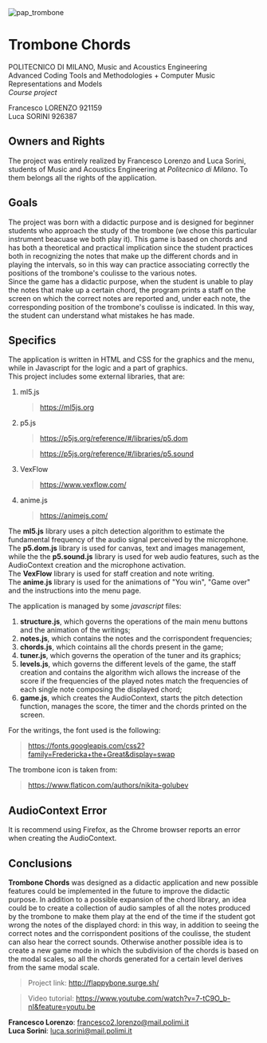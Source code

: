 <img src="https://media.tenor.com/images/2afae0cffff89f5304f62f45518c1fb9/tenor.gif" alt="pap_trombone"> 
 
<h1>Trombone Chords</h1>

<p>
POLITECNICO DI MILANO, Music and Acoustics Engineering<br>
Advanced Coding Tools and Methodologies + Computer Music Representations and Models<br>
<i>Course project</i>
</p>

<p>
Francesco LORENZO 921159<br>
Luca SORINI 926387<br>
</p>

<h2>Owners and Rights</h2>
<p>
The project was entirely realized by Francesco Lorenzo and Luca Sorini, students of Music and Acoustics Engineering at <i>Politecnico di Milano</i>. To them belongs all the rights of the application.
</p>
 
<h2>Goals</h2>
<p>
The project was born with a didactic purpose and is designed for beginner students who approach the study of the trombone (we chose this particular instrument beacuase we both play it). This game is based on chords and has both a theoretical and practical implication since the student practices both in recognizing the notes that make up the different chords and in playing the intervals, so in this way can practice associating correctly the positions of the trombone's coulisse to the various notes.<br>
Since the game has a didactic purpose, when the student is unable to play the notes that make up a certain chord, the program prints a staff on the screen on which the correct notes are reported and, under each note, the corresponding position of the trombone's coulisse is indicated. In this way, the student can understand what mistakes he has made.
</p>

<h2>Specifics</h2>

<p>
The application is written in HTML and CSS for the graphics and the menu, while in Javascript for the logic and a part of graphics. <br>
  This project includes some external libraries, that are: <br>
  
  <ol>
	<li>ml5.js</li>
		<blockquote>
			<a href="https://ml5js.org" >
			https://ml5js.org
			</a>
		</blockquote>
	<li>p5.js</li>
		<blockquote>
			<a href="https://p5js.org/reference/#/libraries/p5.dom" >
			https://p5js.org/reference/#/libraries/p5.dom
			</a>
		</blockquote>
		<blockquote>
			<a href="https://p5js.org/reference/#/libraries/p5.sound" >
			https://p5js.org/reference/#/libraries/p5.sound
			</a>
		</blockquote>
	<li>VexFlow</li>
		<blockquote>
			<a href="https://www.vexflow.com/" >
			https://www.vexflow.com/
			</a>
		</blockquote>
	<li>anime.js</li>
		<blockquote>
			<a href="https://animejs.com/" >
			https://animejs.com/
			</a>
		</blockquote>
</ol>
  
The <b>ml5.js</b> library uses a pitch detection algorithm to estimate the fundamental frequency of the audio signal perceived by the microphone.<br>
The <b>p5.dom.js</b> library is used for canvas, text and images management, while the the <b>p5.sound.js</b> library is used for web audio features, such as the AudioContext creation and the microphone activation.<br>
The <b>VexFlow</b> library is used for staff creation and note writing.<br>
The <b>anime.js</b> library is used for the animations of "You win", "Game over" and the instructions into the menu page.

The application is managed by some <i>javascript</i> files:<br>
 <ol>
	<li><b>structure.js</b>, which governs the operations of the main menu buttons and the animation of the writings;</li>
	<li><b>notes.js</b>, which contains the notes and the corrispondent frequencies;</li>
	<li><b>chords.js</b>, which cointains all the chords present in the game;</li>
	<li><b>tuner.js</b>, which governs the operation of the tuner and its graphics;</li>
	<li><b>levels.js</b>, which governs the different levels of the game, the staff creation and contains the algorithm wich allows the increase of the score if the frequencies of the played notes match the frequencies of each single note composing the displayed chord;</li>
	<li><b>game.js</b>, which creates the AudioContext, starts the pitch detection function, manages the score, the timer and the chords printed on the screen.</li>
 </ol>
For the writings, the font used is the following:
	<blockquote>
		<a href="https://fonts.googleapis.com/css2?family=Fredericka+the+Great&display=swap" >
			https://fonts.googleapis.com/css2?family=Fredericka+the+Great&display=swap
		</a>
	</blockquote>
The trombone icon is taken from:
	<blockquote>
		<a href="https://www.flaticon.com/authors/nikita-golubev" >
			https://www.flaticon.com/authors/nikita-golubev
		</a>
	</blockquote>
</p>

<h2>AudioContext Error</h2>

<p>
It is recommend using Firefox, as the Chrome browser reports an error when creating the AudioContext.
</p>

<h2>Conclusions</h2>

<b>Trombone Chords</b> was designed as a didactic application and new possible features could be implemented in the future to improve the didactic purpose. In addition to a possible expansion of the chord library, an idea could be to create a collection of audio samples of all the notes produced by the trombone to make them play at the end of the time if the student got wrong the notes of the displayed chord: in this way, in addition to seeing the correct notes and the corrispondent positions of the coulisse, the student can also hear the correct sounds. Otherwise another possible idea is to create a new game mode in which the subdivision of the chords is based on the modal scales, so all the chords generated for a certain level derives from the same modal scale.

<blockquote>
		Project link:
		<a href="http://flappybone.surge.sh/" >
			http://flappybone.surge.sh/
		</a>
	</blockquote>
<blockquote>
		Video tutorial:
		<a href="https://www.youtube.com/watch?v=7-tC9O_b-nI&feature=youtu.be" >
			https://www.youtube.com/watch?v=7-tC9O_b-nI&feature=youtu.be
		</a>
	</blockquote>
<b>Francesco Lorenzo</b>: 
<a href="mailto:francesco2.lorenzo@mail.polimi.it">
francesco2.lorenzo@mail.polimi.it
</a><br>
<b>Luca Sorini</b>: 
<a href="mailto:luca.sorini@mail.polimi.it">
luca.sorini@mail.polimi.it
</a>
</p>
